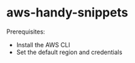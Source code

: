# aws-handy-snippets

Prerequisites:
* Install the AWS CLI
* Set the default region and credentials
